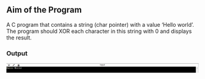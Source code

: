 ## Aim of the Program

A C program that contains a string (char pointer) with a value ‘Hello world’. The
program should XOR each character in this string with 0 and displays the result.


### Output
![output](Program-1_Output.png)


